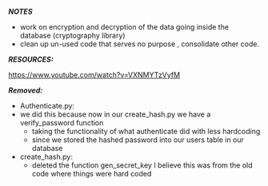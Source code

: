 ***NOTES***

* work on encryption and decryption of the data going inside the database (cryptography library)
*  clean up un-used code that serves no purpose , consolidate other code.

***RESOURCES:***

https://www.youtube.com/watch?v=VXNMYTzVyfM

***Removed:***

- Authenticate.py:
- we did this because now in our create_hash.py we have a verify_password function
  - taking the functionality of what authenticate did with less hardcoding 
  - since we stored the hashed password into our users table in our database
- create_hash.py: 
  - deleted the function gen_secret_key I believe this was from the old code where things were hard coded



